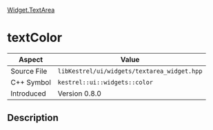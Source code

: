 [Widget.TextArea](index)
# textColor
| Aspect | Value |
| --- | --- |
| Source File | `libKestrel/ui/widgets/textarea_widget.hpp` |
| C++ Symbol | `kestrel::ui::widgets::color` |
| Introduced | Version 0.8.0 |
## Description


